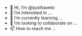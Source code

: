 - 👋 Hi, I’m @ijusthaveto
- 👀 I’m interested in ...
- 🌱 I’m currently learning ...
- 💞️ I’m looking to collaborate on ...
- 📫 How to reach me ...

<!---
ijusthaveto/ijusthaveto is a ✨ special ✨ repository because its `README.md` (this file) appears on your GitHub profile.
You can click the Preview link to take a look at your changes.
--->
